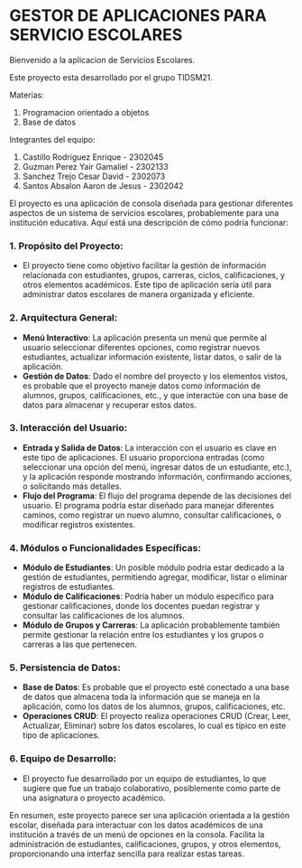 # GESTOR DE APLICACIONES PARA SERVICIO ESCOLARES

Bienvenido a la aplicacion de Servicios Escolares.
         
Este proyecto esta desarrollado por el grupo TIDSM21.

Materias: 
  1. Programacion orientado a objetos 
  2. Base de datos

 Integrantes del equipo:
            
1. Castillo Rodriguez Enrique - 2302045 
2. Guzman Perez Yair Gamaliel - 2302133 
5. Sanchez Trejo Cesar David - 2302073 
4. Santos Absalon Aaron de Jesus - 2302042 

El proyecto es una aplicación de consola diseñada para gestionar diferentes aspectos de un sistema de servicios escolares, probablemente para una institución educativa. Aquí está una descripción de cómo podría funcionar:

### 1. **Propósito del Proyecto**:
   - El proyecto tiene como objetivo facilitar la gestión de información relacionada con estudiantes, grupos, carreras, ciclos, calificaciones, y otros elementos académicos. Este tipo de aplicación sería útil para administrar datos escolares de manera organizada y eficiente.

### 2. **Arquitectura General**:
   - **Menú Interactivo**: La aplicación presenta un menú que permite al usuario seleccionar diferentes opciones, como registrar nuevos estudiantes, actualizar información existente, listar datos, o salir de la aplicación.
   - **Gestión de Datos**: Dado el nombre del proyecto y los elementos vistos, es probable que el proyecto maneje datos como información de alumnos, grupos, calificaciones, etc., y que interactúe con una base de datos para almacenar y recuperar estos datos.

### 3. **Interacción del Usuario**:
   - **Entrada y Salida de Datos**: La interacción con el usuario es clave en este tipo de aplicaciones. El usuario proporciona entradas (como seleccionar una opción del menú, ingresar datos de un estudiante, etc.), y la aplicación responde mostrando información, confirmando acciones, o solicitando más detalles.
   - **Flujo del Programa**: El flujo del programa depende de las decisiones del usuario. El programa podría estar diseñado para manejar diferentes caminos, como registrar un nuevo alumno, consultar calificaciones, o modificar registros existentes.

### 4. **Módulos o Funcionalidades Específicas**:
   - **Módulo de Estudiantes**: Un posible módulo podría estar dedicado a la gestión de estudiantes, permitiendo agregar, modificar, listar o eliminar registros de estudiantes.
   - **Módulo de Calificaciones**: Podría haber un módulo específico para gestionar calificaciones, donde los docentes puedan registrar y consultar las calificaciones de los alumnos.
   - **Módulo de Grupos y Carreras**: La aplicación probablemente también permite gestionar la relación entre los estudiantes y los grupos o carreras a las que pertenecen.

### 5. **Persistencia de Datos**:
   - **Base de Datos**: Es probable que el proyecto esté conectado a una base de datos que almacena toda la información que se maneja en la aplicación, como los datos de los alumnos, grupos, calificaciones, etc.
   - **Operaciones CRUD**: El proyecto realiza operaciones CRUD (Crear, Leer, Actualizar, Eliminar) sobre los datos escolares, lo cual es típico en este tipo de aplicaciones.

### 6. **Equipo de Desarrollo**:
   - El proyecto fue desarrollado por un equipo de estudiantes, lo que sugiere que fue un trabajo colaborativo, posiblemente como parte de una asignatura o proyecto académico.

En resumen, este proyecto parece ser una aplicación orientada a la gestión escolar, diseñada para interactuar con los datos académicos de una institución a través de un menú de opciones en la consola. Facilita la administración de estudiantes, calificaciones, grupos, y otros elementos, proporcionando una interfaz sencilla para realizar estas tareas.
